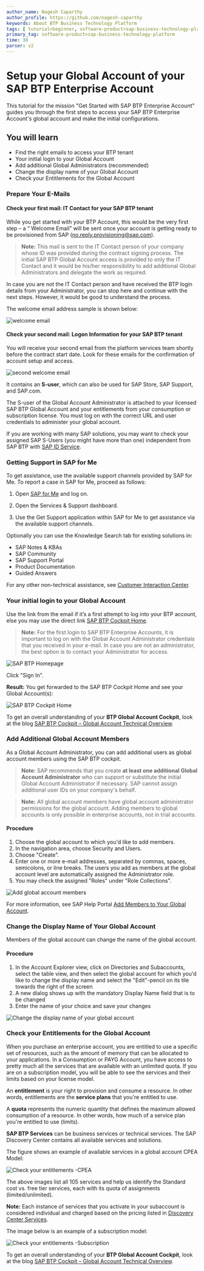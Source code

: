 ```yaml
---
author_name: Nagesh Caparthy
author_profile: https://github.com/nagesh-caparthy
keywords: About BTP Business Technology Platform
tags: [ tutorial>beginner, software-product>sap-business-technology-platform]
primary_tag: software-product>sap-business-technology-platform
time: 30
parser: v2
---
```


# Setup your Global Account of your SAP BTP Enterprise Account

This tutorial for the mission "Get Started with SAP BTP Enterprise Account" guides you through the first steps to access your SAP BTP Enterprise Account's global account and make the initial configurations.


## You will learn
  - Find the right emails to access your BTP tenant  
  - Your initial login to your Global Account
  - Add additional Global Administrators (recommended)
  - Change the display name of your Global Account
  - Check your Entitlements for the Global Account



### Prepare Your E-Mails

#### Check your first mail: IT Contact for your SAP BTP tenant
While you get started with your BTP Account, this would be the very first step – a “ Welcome Email” will be sent once your account is getting ready to be provisioned from SAP (no.reply.provisioning@sap.com).

>**Note:** This mail is sent to the IT Contact person of your company whose ID was provided during the contract signing process. The initial SAP BTP Global Account access is provided to only the IT Contact and it would be his/her responsibility to add additional Global Administrators and delegate the work as required. 

In case you are not the IT Contact person and have received the BTP login details from your Administrator, you can stop here and continue with the next steps. However, it would be good to understand the process.

The welcome email address sample is shown below:

![welcome email](images/1_1_welcomemail_1.png)



#### Check your second mail: Logon Information for your SAP BTP tenant


You will receive your second email from the platform services team shortly before the contract start date. Look for these emails for the confirmation of account setup and access.

![second welcome email](images/1_2_accessinfo.png)


It contains an **S-user**, which can also be used for SAP Store, SAP Support, and SAP.com.

The S-user of the Global Account Administrator is attached to your licensed SAP BTP Global Account and your entitlements from your consumption or subscription license. You must log on with the correct URL and user credentials to administer your global account.

If you are working with many SAP solutions, you may want to check your assigned SAP S-Users (you might have more than one) independent from SAP BTP with [SAP ID Service](https://accounts.sap.com/).  



### Getting Support in SAP for Me

To get assistance, use the available support channels provided by SAP for Me. To report a case in SAP for Me, proceed as follows:

  1. Open [SAP for Me](https://me.sap.com/) and log on.

  2. Open the Services & Support dashboard.
  3. Use the Get Support application within SAP for Me to get assistance via the available support channels.



Optionally you can use the Knowledge Search tab for existing solutions in:

 - SAP Notes & KBAs
 - SAP Community
 - SAP Support Portal
 - Product Documentation
 - Guided Answers

For any other non-technical assistance, see [Customer Interaction Center](https://support.sap.com/en/contact-us.html?anchorId=section_42886245).



### Your initial login to your Global Account

Use the link from the email if it’s a first attempt to log into your BTP account, else you may use the direct link [SAP BTP Cockpit Home](https://account.hana.ondemand.com/#/home/welcome). 

>**Note:** For the first login to SAP BTP Enterprise Accounts, it is important to log on with the Global Account Administrator credentials that you received in your e-mail. In case you are not an administrator, the best option is to contact your Administrator for access.

![SAP BTP Homepage](images/2_1_btp_home.png) 


Click "Sign In". 

**Result:** You get forwarded to the SAP BTP Cockpit Home and see your Global Account(s):

![SAP BTP Cockpit Home](images/2_2_btp_cockpit_home.png)


To get an overall understanding of your **BTP Global Account Cockpit**, look at the blog [SAP BTP Cockpit – Global Account Technical Overview](https://blogs.sap.com/2022/01/04/sap-btp-onboarding-series-sap-btp-cockpit-global-account-technical-overview/).



### Add Additional Global Account Members

As a Global Account Administrator, you can add additional users as global account members using the SAP BTP cockpit.

>**Note:** SAP recommends that you create **at least one additional Global Account Administrator** who can support or substitute 
the initial Global Account Administrator if necessary. SAP cannot assign additional user IDs on your company's behalf.

>**Note:** All global account members have global account administrator permissions for the global account. 
Adding members to global accounts is only possible in enterprise accounts, not in trial accounts.

#### Procedure

1. Choose the global account to which you'd like to add members.
2. In the navigation area, choose Security and Users.
3. Choose "Create".
4. Enter one or more e-mail addresses, separated by commas, spaces, semicolons, or line breaks. The users you add as members at the global account level are automatically assigned the Administrator role.
5. You may check the assigned "Roles" under "Role Collections".

![Add global account members](images/3_1_add_ga_members.png)


For more information, see SAP Help Portal [Add Members to Your Global Account](help.sap.com/docs/BTP/65de2977205c403bbc107264b8eccf4b/add-members-to-your-global-account?locale=en-US).


### Change the Display Name of Your Global Account

Members of the global account can change the name of the global account.

#### Procedure

1. In the Account Explorer view, click on Directories and Subaccounts, select the table view, and then select the global account for which you'd like to change the display name and select the "Edit"-pencil on its tile towards the right of the screen
2. A new dialog shows up with the mandatory Display Name field that is to be changed
3. Enter the name of your choice and save your changes

![Change the display name of your global account](images/4_1_ga_name_change.png)



### Check your Entitlements for the Global Account

When you purchase an enterprise account, you are entitled to use a specific set of resources, such as the amount of memory that can be allocated to your applications. In a Consumption or PAYG Account, you have access to pretty much all the services that are available with an unlimited quota. If you are on a subscription model, you will be able to see the services and their limits based on your license model. 

An **entitlement** is your right to provision and consume a resource. In other words, entitlements are the **service plans** that you're entitled to use.

A **quota** represents the numeric quantity that defines the maximum allowed consumption of a resource. In other words, how much of a service plan you're entitled to use (limits).

**SAP BTP Services** can be business services or technical services. The SAP Discovery Center contains all available services and solutions.

The figure shows an example of available services in a global account CPEA Model:

![Check your entitlements -CPEA](images/5_1_entitlements.png)



The above images list all 105 services and help us identify the Standard cost vs. free tier services, each with its quota of assignments (limited/unlimited).

**Note:** Each instance of services that you activate in your subaccount is considered individual and charged based on the pricing listed in [Discovery Center Services](https://discovery-center.cloud.sap/viewServices?).

The image below is an example of a subscription model:

![Check your entitlements -Subscription](images/5_2_entitlements.png)


To get an overall understanding of your **BTP Global Account Cockpit**, look at the blog [SAP BTP Cockpit – Global Account Technical Overview](https://blogs.sap.com/2022/01/04/sap-btp-onboarding-series-sap-btp-cockpit-global-account-technical-overview/).
